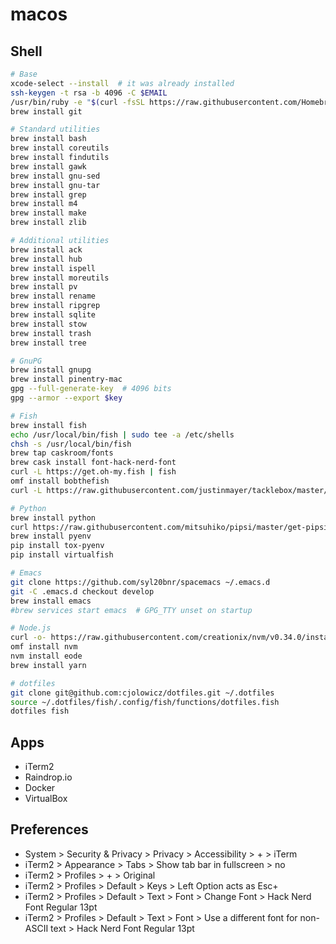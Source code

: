 # macos

## Shell

```sh
# Base
xcode-select --install  # it was already installed
ssh-keygen -t rsa -b 4096 -C $EMAIL
/usr/bin/ruby -e "$(curl -fsSL https://raw.githubusercontent.com/Homebrew/install/master/install)"
brew install git

# Standard utilities
brew install bash
brew install coreutils
brew install findutils
brew install gawk
brew install gnu-sed
brew install gnu-tar
brew install grep
brew install m4
brew install make
brew install zlib

# Additional utilities
brew install ack
brew install hub
brew install ispell
brew install moreutils
brew install pv
brew install rename
brew install ripgrep
brew install sqlite
brew install stow
brew install trash
brew install tree

# GnuPG
brew install gnupg
brew install pinentry-mac
gpg --full-generate-key  # 4096 bits
gpg --armor --export $key

# Fish
brew install fish
echo /usr/local/bin/fish | sudo tee -a /etc/shells
chsh -s /usr/local/bin/fish
brew tap caskroom/fonts
brew cask install font-hack-nerd-font
curl -L https://get.oh-my.fish | fish
omf install bobthefish
curl -L https://raw.githubusercontent.com/justinmayer/tacklebox/master/tools/install.fish | fish

# Python
brew install python
curl https://raw.githubusercontent.com/mitsuhiko/pipsi/master/get-pipsi.py | python - --src git+https://github.com/mitsuhiko/pipsi.git#egg=pipsi
brew install pyenv
pip install tox-pyenv
pip install virtualfish

# Emacs
git clone https://github.com/syl20bnr/spacemacs ~/.emacs.d
git -C .emacs.d checkout develop
brew install emacs
#brew services start emacs  # GPG_TTY unset on startup

# Node.js
curl -o- https://raw.githubusercontent.com/creationix/nvm/v0.34.0/install.sh | bash
omf install nvm
nvm install eode
brew install yarn

# dotfiles
git clone git@github.com:cjolowicz/dotfiles.git ~/.dotfiles
source ~/.dotfiles/fish/.config/fish/functions/dotfiles.fish
dotfiles fish
```

## Apps

- iTerm2
- Raindrop.io
- Docker
- VirtualBox

## Preferences

- System > Security & Privacy > Privacy > Accessibility > + > iTerm
- iTerm2 > Appearance > Tabs > Show tab bar in fullscreen > no
- iTerm2 > Profiles > + > Original
- iTerm2 > Profiles > Default > Keys > Left Option acts as Esc+
- iTerm2 > Profiles > Default > Text > Font > Change Font > Hack Nerd Font Regular 13pt
- iTerm2 > Profiles > Default > Text > Font > Use a different font for non-ASCII text > Hack Nerd Font Regular 13pt
